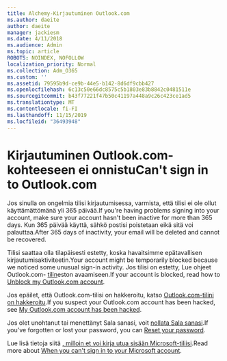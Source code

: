 ```yaml
---
title: Alchemy-Kirjautuminen Outlook.com
ms.author: daeite
author: daeite
manager: jackiesm
ms.date: 4/11/2018
ms.audience: Admin
ms.topic: article
ROBOTS: NOINDEX, NOFOLLOW
localization_priority: Normal
ms.collection: Adm_O365
ms.custom: ''
ms.assetid: 79595b9d-ce9b-44e5-b142-8d6df9cbb427
ms.openlocfilehash: 6c13c50e66dc8575c5b1803e83b8842c0481511e
ms.sourcegitcommit: b43f77221f47b50c41197a448a9c26c423ce1ad5
ms.translationtype: MT
ms.contentlocale: fi-FI
ms.lasthandoff: 11/15/2019
ms.locfileid: "36493948"
---
```

# <a name="cant-sign-in-to-outlookcom"></a><span data-ttu-id="530e0-102">Kirjautuminen Outlook.com-kohteeseen ei onnistu</span><span class="sxs-lookup"><span data-stu-id="530e0-102">Can't sign in to Outlook.com</span></span>

<span data-ttu-id="530e0-103">Jos sinulla on ongelmia tilisi kirjautumisessa, varmista, että tilisi ei ole ollut käyttämättömänä yli 365 päivää.</span><span class="sxs-lookup"><span data-stu-id="530e0-103">If you're having problems signing into your account, make sure your account hasn't been inactive for more than 365 days.</span></span> <span data-ttu-id="530e0-104">Kun 365 päivää käyttä, sähkö postisi poistetaan eikä sitä voi palauttaa.</span><span class="sxs-lookup"><span data-stu-id="530e0-104">After 365 days of inactivity, your email will be deleted and cannot be recovered.</span></span>
  
<span data-ttu-id="530e0-105">Tilisi saattaa olla tilapäisesti estetty, koska havaitsimme epätavallisen kirjautumisaktiviteetin.</span><span class="sxs-lookup"><span data-stu-id="530e0-105">Your account might be temporarily blocked because we noticed some unusual sign-in activity.</span></span> <span data-ttu-id="530e0-106">Jos tilisi on estetty, Lue ohjeet Outlook.com- [tilin](https://support.office.com/article/f4ad2701-d166-4d8b-8a6a-9af2a1f8a4c4.aspx)eston avaamiseen.</span><span class="sxs-lookup"><span data-stu-id="530e0-106">If your account is blocked, read how to [Unblock my Outlook.com account](https://support.office.com/article/f4ad2701-d166-4d8b-8a6a-9af2a1f8a4c4.aspx).</span></span> 
  
<span data-ttu-id="530e0-107">Jos epäilet, että Outlook.com-tilisi on hakkeroitu, katso [Outlook.com-tilini on hakkeroitu](https://support.office.com/article/35993ac5-ac2f-494e-aacb-5232dda453d8.aspx).</span><span class="sxs-lookup"><span data-stu-id="530e0-107">If you suspect your Outlook.com account has been hacked, see [My Outlook.com account has been hacked](https://support.office.com/article/35993ac5-ac2f-494e-aacb-5232dda453d8.aspx).</span></span>
  
<span data-ttu-id="530e0-108">Jos olet unohtanut tai menettänyt Sala sanasi, voit [nollata Sala sanasi](https://go.microsoft.com/fwlink/p/?LinkID=242804).</span><span class="sxs-lookup"><span data-stu-id="530e0-108">If you've forgotten or lost your password, you can [Reset your password](https://go.microsoft.com/fwlink/p/?LinkID=242804).</span></span>
  
<span data-ttu-id="530e0-109">Lue lisä tietoja siitä [, milloin et voi kirja utua sisään Microsoft-tiliisi](https://go.microsoft.com/fwlink/p/?linkid=837479).</span><span class="sxs-lookup"><span data-stu-id="530e0-109">Read more about [When you can't sign in to your Microsoft account](https://go.microsoft.com/fwlink/p/?linkid=837479).</span></span>
  

